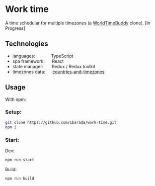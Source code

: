 # Work time

A time schedular for multiple timezones (a [WorldTimeBuddy](https://www.worldtimebuddy.com/) clone). [In Progress]

## Technologies

* languages: &nbsp;&nbsp;&nbsp;&nbsp;&nbsp;&nbsp;&nbsp;&nbsp;&nbsp;&nbsp;&nbsp; TypeScript
* spa framework: &nbsp;&nbsp;&nbsp;&nbsp; React
* state manager: &nbsp;&nbsp;&nbsp;&nbsp;&nbsp; Redux / Redux toolkit
* timezones data: &nbsp;&nbsp;&nbsp;&nbsp; [countries-and-timezones](https://github.com/manuelmhtr/countries-and-timezones)

## Usage

With npm:

### Setup:
```bash
git clone https://github.com/1barada/work-time.git
npm i
```

### Start:
Dev:
```bash
npm run start
```

Build:
```bash
npm run build
```
